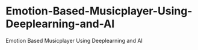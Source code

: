 # Emotion-Based-Musicplayer-Using-Deeplearning-and-AI
Emotion Based Musicplayer Using Deeplearning and AI
